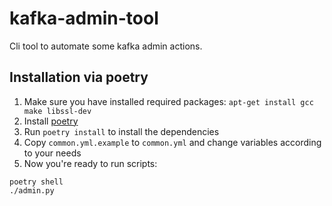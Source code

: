 # kafka-admin-tool

Cli tool to automate some kafka admin actions.

Installation via poetry
-----------------------

1. Make sure you have installed required packages: `apt-get install gcc make libssl-dev`
2. Install [poetry](https://python-poetry.org/docs/)
3. Run `poetry install` to install the dependencies
4. Copy `common.yml.example` to `common.yml` and change variables according to your needs
5. Now you're ready to run scripts:


```
poetry shell
./admin.py
```

